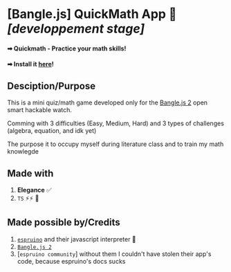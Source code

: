 # [Bangle.js] QuickMath App 🧮 _[developpement stage]_

#### ➡ Quickmath - Practice your math skills!

#### ➡ Install it [here](https://ilingu.github.io/BangleAppLoader/?q=quickmath)!

## Desciption/Purpose

This is a mini quiz/math game developed only for the [Bangle.js 2](https://www.espruino.com/Bangle.js2) open smart hackable watch.

Comming with 3 difficulties (Easy, Medium, Hard) and 3 types of challenges (algebra, equation, and idk yet)

The purpose it to occupy myself during literature class and to train my math knowlegde

## Made with

1. **Elegance** ✅
2. `TS` ⚡⚡ 🤍

## Made possible by/Credits

1. [`espruino`](https://www.espruino.com) and their javascript interpreter 🤍
2. [`Bangle.js 2`](https://www.espruino.com/Bangle.js2)
3. [`espruino community`] without them I couldn't have stolen their app's code, because espruino's docs sucks
